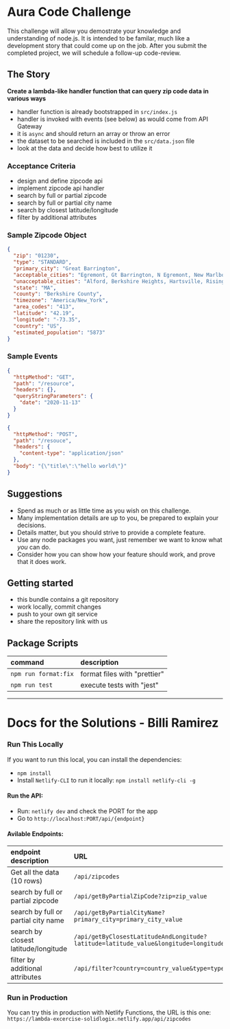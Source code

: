# Aura Code Challenge

This challenge will allow you demostrate your knowledge and understanding of node.js.
It is intended to be familar, much like a development story that could come up on the job.
After you submit the completed project, we will schedule a follow-up code-review.

## The Story

**Create a lambda-like handler function that can query zip code data in various ways**

- handler function is already bootstrapped in `src/index.js`
- handler is invoked with events (see below) as would come from API Gateway
- it is `async` and should return an array or throw an error
- the dataset to be searched is included in the `src/data.json` file
- look at the data and decide how best to utilize it

### Acceptance Criteria

- design and define zipcode api
- implement zipcode api handler
- search by full or partial zipcode
- search by full or partial city name
- search by closest latitude/longitude
- filter by additional attributes

### Sample Zipcode Object

```json
{
  "zip": "01230",
  "type": "STANDARD",
  "primary_city": "Great Barrington",
  "acceptable_cities": "Egremont, Gt Barrington, N Egremont, New Marlboro, New Marlborou, New Marlborough, North Egremont, Simons Rock",
  "unacceptable_cities": "Alford, Berkshire Heights, Hartsville, Risingdale, Van Deusenville",
  "state": "MA",
  "county": "Berkshire County",
  "timezone": "America/New_York",
  "area_codes": "413",
  "latitude": "42.19",
  "longitude": "-73.35",
  "country": "US",
  "estimated_population": "5873"
}
```

### Sample Events

```json
{
  "httpMethod": "GET",
  "path": "/resource",
  "headers": {},
  "queryStringParameters": {
    "date": "2020-11-13"
  }
}
```

```json
{
  "httpMethod": "POST",
  "path": "/resouce",
  "headers": {
    "content-type": "application/json"
  },
  "body": "{\"title\":\"hello world\"}"
}
```

## Suggestions

- Spend as much or as little time as you wish on this challenge.
- Many implementation details are up to you, be prepared to explain your decisions.
- Details matter, but you should strive to provide a complete feature.
- Use any node packages you want, just remember we want to know what _you_ can do.
- Consider how you can show how your feature should work, and prove that it does work.

## Getting started

- this bundle contains a git repository
- work locally, commit changes
- push to your own git service
- share the repository link with us

## Package Scripts

| command              | description                  |
| :------------------- | :--------------------------- |
| `npm run format:fix` | format files with "prettier" |
| `npm run test`       | execute tests with "jest"    |

---

# Docs for the Solutions - Billi Ramirez

### Run This Locally

If you want to run this local, you can install the dependencies:

- `npm install`
- Install `Netlify-CLI` to run it locally: `npm install netlify-cli -g`

#### Run the API:

- Run: `netlify dev` and check the PORT for the app
- Go to `http://localhost:PORT/api/{endpoint}`

#### Avilable Endpoints:

| endpoint description                 | URL                                                                                       | Additional Notes      |
| :----------------------------------- | :---------------------------------------------------------------------------------------- | :-------------------- |
| Get all the data (10 rows)           | `/api/zipcodes`                                                                           | -                     |
| search by full or partial zipcode    | `/api/getByPartialZipCode?zip=zip_value`                                                  | -                     |
| search by full or partial city name  | `/api/getByPartialCityName?primary_city=primary_city_value`                               | -                     |
| search by closest latitude/longitude | `/api/getByClosestLatitudeAndLongitude?latitude=latitude_value&longitude=longitude_value` | -                     |
| filter by additional attributes      | `/api/filter?country=country_value&type=type_value`                                       | All Field if you want |

### Run in Production

You can try this in production with Netlify Functions, the URL is this one: `https://lambda-excercise-solidlogix.netlify.app/api/zipcodes`
